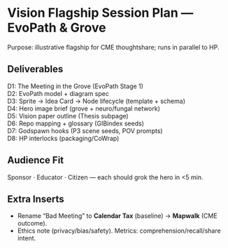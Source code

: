 # Vision Flagship Session Plan — **EvoPath & Grove**

Purpose: illustrative flagship for CME thoughtshare; runs in parallel to HP.

## Deliverables
D1: The Meeting in the Grove (EvoPath Stage 1)  
D2: EvoPath model + diagram spec  
D3: Sprite → Idea Card → Node lifecycle (template + schema)  
D4: Hero image brief (grove + neuro/fungal network)  
D5: Vision paper outline (Thesis subpage)  
D6: Repo mapping + glossary (GIBindex seeds)  
D7: Godspawn hooks (P3 scene seeds, POV prompts)  
D8: HP interlocks (packaging/CoWrap)

## Audience Fit
Sponsor · Educator · Citizen — each should grok the hero in <5 min.

## Extra Inserts
- Rename “Bad Meeting” to **Calendar Tax** (baseline) → **Mapwalk** (CME outcome).
- Ethics note (privacy/bias/safety). Metrics: comprehension/recall/share intent.
